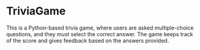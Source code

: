 # TriviaGame
This is a Python-based trivia game, where users are asked multiple-choice questions, and they must select the correct answer. The game keeps track of the score and gives feedback based on the answers provided.
